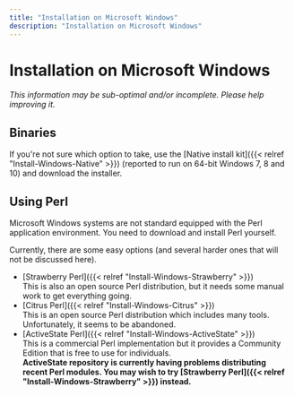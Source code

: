 ```yaml
---
title: "Installation on Microsoft Windows"
description: "Installation on Microsoft Windows"
---
```


# Installation on Microsoft Windows

_This information may be sub-optimal and/or incomplete. Please help improving it._

## Binaries

If you're not sure which option to take, use the
[Native install kit]({{< relref "Install-Windows-Native" >}}) (reported to run on
64-bit Windows 7, 8 and 10) and download the installer.

## Using Perl

Microsoft Windows systems are not standard equipped with the Perl application environment. You need to download and install Perl yourself.

Currently, there are some easy options (and several harder ones that will not be discussed here).

* [Strawberry Perl]({{< relref "Install-Windows-Strawberry" >}})  
This is also an open source Perl distribution, but it needs some manual work to get everything going.
* [Citrus Perl]({{< relref "Install-Windows-Citrus" >}})  
This is an open source Perl distribution which includes many tools.
Unfortunately, it seems to be abandoned.
* [ActiveState Perl]({{< relref "Install-Windows-ActiveState" >}})  
This is a commercial Perl implementation but it provides a Community
Edition that is free to use for individuals.  
**ActiveState repository is currently having problems distributing
recent Perl modules. You may wish to try [Strawberry Perl]({{< relref "Install-Windows-Strawberry" >}}) instead.**
